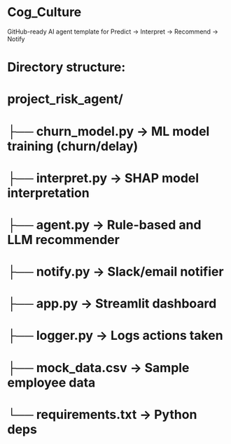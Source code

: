 # Cog_Culture

GitHub-ready AI agent template for Predict → Interpret → Recommend → Notify

# Directory structure:
# project_risk_agent/
# ├── churn_model.py         → ML model training (churn/delay)
# ├── interpret.py           → SHAP model interpretation
# ├── agent.py               → Rule-based and LLM recommender
# ├── notify.py              → Slack/email notifier
# ├── app.py                 → Streamlit dashboard
# ├── logger.py              → Logs actions taken
# ├── mock_data.csv          → Sample employee data
# └── requirements.txt        → Python deps
